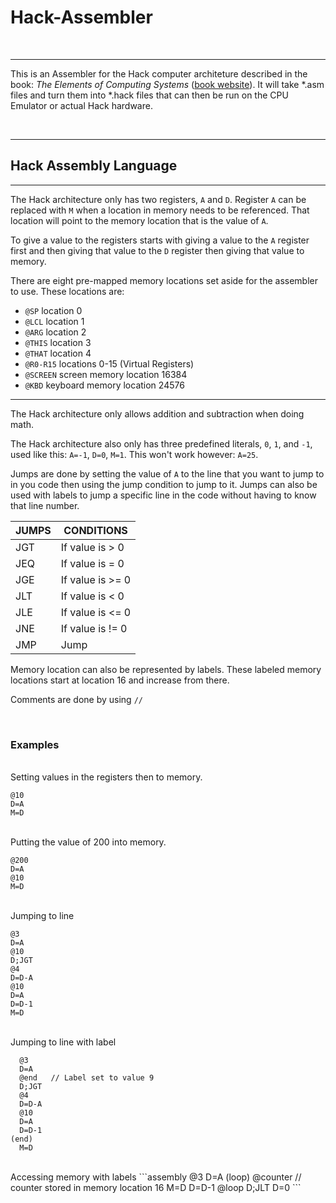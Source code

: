 # Hack-Assembler

<br />

---

This is an Assembler for the Hack computer architeture described in the book: *The Elements of Computing Systems* ([book website](http://www.nand2tetris.org)). It will take *.asm files and turn them into *.hack files that can then be run on the CPU Emulator or actual Hack hardware.

<br />

---

## Hack Assembly Language

---

The Hack architecture only has two registers, `A` and `D`. Register `A` can be replaced with `M` when a location in memory needs to be referenced. That location will point to the memory location that is the value of `A`.

To give a value to the registers starts with giving a value to the `A` register first and then giving that value to the `D` register then giving that value to memory.

There are eight pre-mapped memory locations set aside for the assembler to use. These locations are: 

- `@SP` location 0
- `@LCL` location 1
- `@ARG` location 2
- `@THIS` location 3
- `@THAT` location 4
- `@R0-R15` locations 0-15 (Virtual Registers)
- `@SCREEN` screen memory location 16384
- `@KBD` keyboard memory location 24576

---

The Hack architecture only allows addition and subtraction when doing math.

The Hack architecture also only has three predefined literals, `0`, `1`, and `-1`, used like this: `A=-1`, `D=0`, `M=1`. This won't work however: `A=25`.

Jumps are done by setting the value of `A` to the line that you want to jump to in you code then using the jump condition to jump to it. Jumps can also be used with labels to jump a specific line in the code without having to know that line number.
<br />

| JUMPS |    CONDITIONS    |
| ----- | ---------------- |
|  JGT  | If value is > 0  |
|  JEQ  | If value is = 0  |
|  JGE  | If value is >= 0 |
|  JLT  | If value is < 0  |
|  JLE  | If value is <= 0 |
|  JNE  | If value is != 0 |
|  JMP  |      Jump        |

Memory location can also be represented by labels. These labeled memory locations start at location 16 and increase from there.

Comments are done by using `//`

<br />

### Examples

<br />
Setting values in the registers then to memory.

```assembly
@10
D=A
M=D
```
<br/>
Putting the value of 200 into memory.

```assembly
@200
D=A
@10
M=D
```

<br />
Jumping to line

```assembly
@3
D=A
@10
D;JGT
@4
D=D-A
@10
D=A
D=D-1
M=D
```

<br />
Jumping to line with label

```assembly
  @3
  D=A
  @end   // Label set to value 9
  D;JGT
  @4
  D=D-A
  @10
  D=A
  D=D-1
(end)
  M=D
```

<br />
Accessing memory with labels
```assembly
  @3
  D=A
(loop)
  @counter   // counter stored in memory location 16
  M=D
  D=D-1
  @loop
  D;JLT
  D=0
```